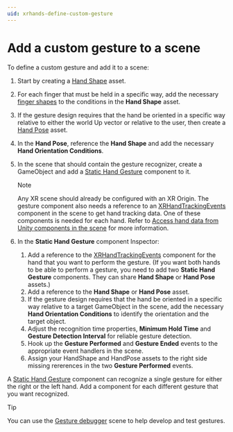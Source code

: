 ```yaml
---
uid: xrhands-define-custom-gesture
---
```


# Add a custom gesture to a scene

To define a custom gesture and add it to a scene:

1. Start by creating a [Hand Shape](xref:xrhands-hand-shapes) asset.
2. For each finger that must be held in a specific way, add the necessary [finger shapes](xref:xrhands-finger-shapes) to the conditions in the **Hand Shape** asset.
3. If the gesture design requires that the hand be oriented in a specific way relative to either the world Up vector or relative to the user, then create a [Hand Pose](xref:xrhands-hand-poses) asset.
4. In the **Hand Pose**, reference the **Hand Shape** and add the necessary **Hand Orientation Conditions**.
5. In the scene that should contain the gesture recognizer, create a GameObject and add a [Static Hand Gesture](xref:xrhands-static-gesture-component) component to it.

   > [!NOTE]
   > Any XR scene should already be configured with an XR Origin. The gesture component also needs a reference to an [XRHandTrackingEvents](xref:UnityEngine.XR.Hands.XRHandTrackingEvents) component in the scene to get hand tracking data. One of these components is needed for each hand. Refer to [Access hand data from Unity components in the scene](xref:xrhands-access-data) for more information.

6. In the **Static Hand Gesture** component Inspector:

   1. Add a reference to the [XRHandTrackingEvents](xref:UnityEngine.XR.Hands.XRHandTrackingEvents) component for the hand that you want to perform the gesture. (If you want both hands to be able to perform a gesture, you need to add two **Static Hand Gesture** components. They can share **Hand Shape** or **Hand Pose** assets.)
   2. Add a reference to the **Hand Shape** or **Hand Pose** asset.
   3. If the gesture design requires that the hand be oriented in a specific way relative to a target GameObject in the scene, add the necessary **Hand Orientation Conditions** to identify the orientation and the target object.
   4. Adjust the recognition time properties, **Minimum Hold Time** and **Gesture Detection Interval** for reliable gesture detection.
   5. Hook up the **Gesture Performed** and **Gesture Ended** events to the appropriate event handlers in the scene.
   6. Assign your HandShape and HandPose assets to the right side missing rererences in the two **Gesture Performed** events.

A [Static Hand Gesture](xref:xrhands-static-gesture-component) component can recognize a single gesture for either the right or the left hand. Add a component for each different gesture that you want recognized.

> [!TIP]
> You can use the [Gesture debugger](xref:xrhands-gesture-debugger) scene to help develop and test gestures.
